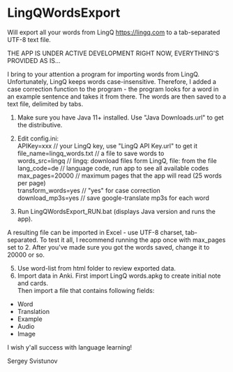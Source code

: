 # LingQWordsExport
Will export all your words from LingQ https://lingq.com
to a tab-separated UTF-8 text file.

THE APP IS UNDER ACTIVE DEVELOPMENT RIGHT NOW, EVERYTHING'S PROVIDED AS IS...

I bring to your attention a program for importing words from LingQ. 
Unfortunately, LingQ keeps words case-insensitive. 
Therefore, I added a case correction function to the program - 
the program looks for a word in an example sentence and takes it from there.
The words are then saved to a text file, delimited by tabs.

1) Make sure you have Java 11+ installed. Use "Java Downloads.url" to get the distributive.

2) Edit config.ini: <br>
APIKey=xxx  // your LingQ key, use "LingQ API Key.url" to get it  <br>
file_name=lingq_words.txt // a file to save words to <br>
words_src=lingq // lingq: download files form LingQ, file: from the file <br>
lang_code=de // language code, run app to see all available codes  <br>
max_pages=20000 // maximum pages that the app will read (25 words per page) <br>
transform_words=yes // "yes" for case correction  <br>
download_mp3s=yes // save google-translate mp3s for each word

4) Run LingQWordsExport_RUN.bat (displays Java version and runs the app).

A resulting file can be imported in Excel - use UTF-8 charset, tab-separated. 
To test it all, I recommend running the app once with max_pages set to 2. 
After you've made sure you got the words saved, change it to 20000 or so.

5) Use word-list from html folder to review exported data.
6) Import data in Anki. First import LingQ words.apkg to create initial note and cards. <br>
Then import a file that contains following fields: <br>
* Word
* Translation
* Example
* Audio
* Image

I wish y'all success with language learning!

Sergey Svistunov
